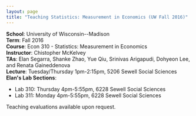 ```yaml
---
layout: page
title: "Teaching Statistics: Measurement in Economics (UW Fall 2016)"
---
```


**School**: University of Wisconsin--Madison  
**Term**: Fall  2016  
**Course**: Econ 310 - Statistics: Measurement in Economics  
**Instructor**: Chistopher McKelvey  
**TAs**: Elan Segarra, Shanke Zhao, Yue Qiu, Srinivas Arigapudi, Dohyeon Lee, and Renata Gaineddenova  
**Lecture**: Tuesday/Thursday 1pm-2:15pm, 5206 Sewell Social Sciences  
**Elan's Lab Sections**:
 * Lab 310: Thursday 4pm-5:55pm, 6228 Sewell Social Sciences
 * Lab 311: Monday 4pm-5:55pm, 6228 Sewell Social Sciences

 <!-- [Syllabus](assets/Econ101Syllabus2014Fall.pdf) -->

Teaching evaluations available upon request.
